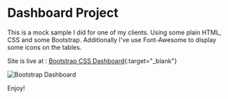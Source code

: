 # Dashboard Project

This is a mock sample I did for one of my clients. Using some plain HTML, CSS and some Bootstrap. 
Additionally I've use Font-Awesome to display some icons on the tables.

Site is live at : 
[Bootstrap CSS Dashboard](https://css-dash-mock.netlify.app/){:target="_blank"}

![Bootstrap Dashboard](https://user-images.githubusercontent.com/30714048/90589296-62b26a00-e1a3-11ea-8a95-470dc8b18b73.png)

Enjoy! 
